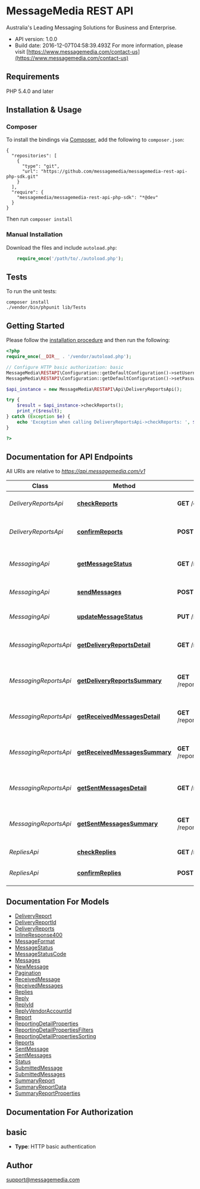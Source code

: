 # MessageMedia REST API
Australia's Leading Messaging Solutions for Business and Enterprise.


- API version: 1.0.0
- Build date: 2016-12-07T04:58:39.493Z
For more information, please visit [https://www.messagemedia.com/contact-us](https://www.messagemedia.com/contact-us)

## Requirements

PHP 5.4.0 and later

## Installation & Usage
### Composer

To install the bindings via [Composer](http://getcomposer.org/), add the following to `composer.json`:

```
{
  "repositories": [
    {
      "type": "git",
      "url": "https://github.com/messagemedia/messagemedia-rest-api-php-sdk.git"
    }
  ],
  "require": {
    "messagemedia/messagemedia-rest-api-php-sdk": "*@dev"
  }
}
```

Then run `composer install`

### Manual Installation

Download the files and include `autoload.php`:

```php
    require_once('/path/to/./autoload.php');
```

## Tests

To run the unit tests:

```
composer install
./vendor/bin/phpunit lib/Tests
```

## Getting Started

Please follow the [installation procedure](#installation--usage) and then run the following:

```php
<?php
require_once(__DIR__ . '/vendor/autoload.php');

// Configure HTTP basic authorization: basic
MessageMedia\RESTAPI\Configuration::getDefaultConfiguration()->setUsername('YOUR_USERNAME');
MessageMedia\RESTAPI\Configuration::getDefaultConfiguration()->setPassword('YOUR_PASSWORD');

$api_instance = new MessageMedia\RESTAPI\Api\DeliveryReportsApi();

try {
    $result = $api_instance->checkReports();
    print_r($result);
} catch (Exception $e) {
    echo 'Exception when calling DeliveryReportsApi->checkReports: ', $e->getMessage(), PHP_EOL;
}

?>
```

## Documentation for API Endpoints

All URIs are relative to *https://api.messagemedia.com/v1*

Class | Method | HTTP request | Description
------------ | ------------- | ------------- | -------------
*DeliveryReportsApi* | [**checkReports**](docs/Api/DeliveryReportsApi.md#checkreports) | **GET** /delivery_reports | Check delivery reports
*DeliveryReportsApi* | [**confirmReports**](docs/Api/DeliveryReportsApi.md#confirmreports) | **POST** /delivery_reports/confirmed | Confirm delivery reports as received
*MessagingApi* | [**getMessageStatus**](docs/Api/MessagingApi.md#getmessagestatus) | **GET** /messages/{messageId} | Get the status of a submitted message
*MessagingApi* | [**sendMessages**](docs/Api/MessagingApi.md#sendmessages) | **POST** /messages | Send one or more messages
*MessagingApi* | [**updateMessageStatus**](docs/Api/MessagingApi.md#updatemessagestatus) | **PUT** /messages/{messageId} | Cancel a scheduled message
*MessagingReportsApi* | [**getDeliveryReportsDetail**](docs/Api/MessagingReportsApi.md#getdeliveryreportsdetail) | **GET** /reporting/delivery_reports/detail | Returns a list of delivery reports
*MessagingReportsApi* | [**getDeliveryReportsSummary**](docs/Api/MessagingReportsApi.md#getdeliveryreportssummary) | **GET** /reporting/delivery_reports/summary | Returns a summarised report of delivery reports
*MessagingReportsApi* | [**getReceivedMessagesDetail**](docs/Api/MessagingReportsApi.md#getreceivedmessagesdetail) | **GET** /reporting/received_messages/detail | Returns a list message received
*MessagingReportsApi* | [**getReceivedMessagesSummary**](docs/Api/MessagingReportsApi.md#getreceivedmessagessummary) | **GET** /reporting/received_messages/summary | Returns a summarised report of messages received
*MessagingReportsApi* | [**getSentMessagesDetail**](docs/Api/MessagingReportsApi.md#getsentmessagesdetail) | **GET** /reporting/sent_messages/detail | Returns a list of message sent
*MessagingReportsApi* | [**getSentMessagesSummary**](docs/Api/MessagingReportsApi.md#getsentmessagessummary) | **GET** /reporting/sent_messages/summary | Returns a summarised report of messages sent
*RepliesApi* | [**checkReplies**](docs/Api/RepliesApi.md#checkreplies) | **GET** /replies | Check replies
*RepliesApi* | [**confirmReplies**](docs/Api/RepliesApi.md#confirmreplies) | **POST** /replies/confirmed | Confirm replies as received


## Documentation For Models

 - [DeliveryReport](docs/Model/DeliveryReport.md)
 - [DeliveryReportId](docs/Model/DeliveryReportId.md)
 - [DeliveryReports](docs/Model/DeliveryReports.md)
 - [InlineResponse400](docs/Model/InlineResponse400.md)
 - [MessageFormat](docs/Model/MessageFormat.md)
 - [MessageStatus](docs/Model/MessageStatus.md)
 - [MessageStatusCode](docs/Model/MessageStatusCode.md)
 - [Messages](docs/Model/Messages.md)
 - [NewMessage](docs/Model/NewMessage.md)
 - [Pagination](docs/Model/Pagination.md)
 - [ReceivedMessage](docs/Model/ReceivedMessage.md)
 - [ReceivedMessages](docs/Model/ReceivedMessages.md)
 - [Replies](docs/Model/Replies.md)
 - [Reply](docs/Model/Reply.md)
 - [ReplyId](docs/Model/ReplyId.md)
 - [ReplyVendorAccountId](docs/Model/ReplyVendorAccountId.md)
 - [Report](docs/Model/Report.md)
 - [ReportingDetailProperties](docs/Model/ReportingDetailProperties.md)
 - [ReportingDetailPropertiesFilters](docs/Model/ReportingDetailPropertiesFilters.md)
 - [ReportingDetailPropertiesSorting](docs/Model/ReportingDetailPropertiesSorting.md)
 - [Reports](docs/Model/Reports.md)
 - [SentMessage](docs/Model/SentMessage.md)
 - [SentMessages](docs/Model/SentMessages.md)
 - [Status](docs/Model/Status.md)
 - [SubmittedMessage](docs/Model/SubmittedMessage.md)
 - [SubmittedMessages](docs/Model/SubmittedMessages.md)
 - [SummaryReport](docs/Model/SummaryReport.md)
 - [SummaryReportData](docs/Model/SummaryReportData.md)
 - [SummaryReportProperties](docs/Model/SummaryReportProperties.md)


## Documentation For Authorization


## basic

- **Type**: HTTP basic authentication


## Author

support@messagemedia.com


